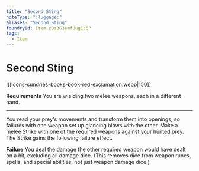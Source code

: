 ```yaml
---
title: "Second Sting"
noteType: ":luggage:"
aliases: "Second Sting"
foundryId: Item.zOs3G3emfBug1c6P
tags:
  - Item
---
```


# Second Sting
![[icons-sundries-books-book-red-exclamation.webp|150]]

**Requirements** You are wielding two melee weapons, each in a different hand.

* * *

You read your prey's movements and transform them into openings, so failures with one weapon set up glancing blows with the other. Make a melee Strike with one of the required weapons against your hunted prey. The Strike gains the following failure effect.

**Failure** You deal the damage the other required weapon would have dealt on a hit, excluding all damage dice. (This removes dice from weapon runes, spells, and special abilities, not just weapon damage dice.)
